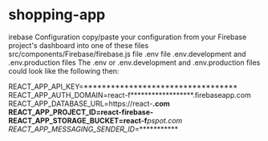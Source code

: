 # shopping-app

irebase Configuration
copy/paste your configuration from your Firebase project's dashboard into one of these files
src/components/Firebase/firebase.js file
.env file
.env.development and .env.production files
The .env or .env.development and .env.production files could look like the following then:

REACT_APP_API_KEY=**********************************
REACT_APP_AUTH_DOMAIN=react-f******************.firebaseapp.com
REACT_APP_DATABASE_URL=https://react-******************************.com
REACT_APP_PROJECT_ID=react-firebase-**********
REACT_APP_STORAGE_BUCKET=react-f*********************pspot.com
REACT_APP_MESSAGING_SENDER_ID=************
